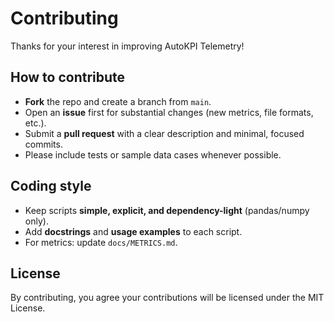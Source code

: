 # Contributing

Thanks for your interest in improving AutoKPI Telemetry!

## How to contribute

- **Fork** the repo and create a branch from `main`.
- Open an **issue** first for substantial changes (new metrics, file formats, etc.).
- Submit a **pull request** with a clear description and minimal, focused commits.
- Please include tests or sample data cases whenever possible.

## Coding style

- Keep scripts **simple, explicit, and dependency-light** (pandas/numpy only).
- Add **docstrings** and **usage examples** to each script.
- For metrics: update `docs/METRICS.md`.

## License

By contributing, you agree your contributions will be licensed under the MIT License.
